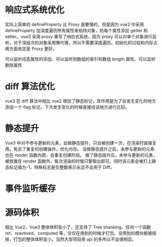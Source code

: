 # 响应式系统优化

实际上简单的 defineProperty 比 Proxy 是要慢的，但是因为 vue2 中采用 defineProperty 加深度遍历所有属性来劫持对象，给每个属性添加 getter 和 setter。vue3 采用 proxy 重写了响应式系统，因为 proxy 可以对单个对象进行监听，对于深层次的对象采用懒代理，所以不需要深度遍历。初始化的过程和内存占用方面肯定是 Proxy 更好。

可以监听动态属性的添加、可以监听到数组的索引和数组 length 属性、可以监听删除属性

# diff 算法优化

vue3 在 diff 算法中相比 vue2 增加了静态标记，其作用是为了会发生变化的地方添加一个 flag 标记，下次发生变化的时候直接找该地方进行比较。

# 静态提升

Vue3 中对不参与更新的元素，会做静态提升，只会被创建一次，在渲染时直接复用。免去了重复的创建操作，优化内存。
没做静态提升之前，未参与更新的元素也在 render 函数内部，会重复创建阶段。
做了静态提升后，未参与更新的元素，被放置在 render 函数外，每次渲染的时候只要取出即可。同时该元素会被打上静态标记值为-1，特殊标志是负整数表示永远不会用于 Diff。

# 事件监听缓存

# 源码体积

相比 Vue2，Vue3 整体体积变小了，还支持了 Tree shanking。任何一个函数 ref、reavtived、computed 等，仅仅在用到的时候才打包，没用到的模块都被摇掉，打包的整体体积变小。当然大型项目用 api 的多所以不会很明显。

#
